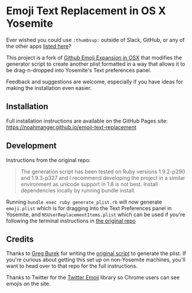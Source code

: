 # Emoji Text Replacement in OS X Yosemite
Ever wished you could use `:thumbsup:` outside of Slack, GitHub, or any of the other apps [listed here](http://www.emoji-cheat-sheet.com/)?

This project is a fork of [Github Emoji Expansion in OSX](https://github.com/gregburek/github-emoji-expansion-in-osx) that modifies the generator script to create another plist formatted in a way that allows it to be drag-n-dropped into Yosemite's Text preferences panel.

Feedback and suggestions are welcome, especially if you have ideas for making the installation even easier.

## Installation
Full installation instructions are available on the GitHub Pages site: https://noahmanger.github.io/emoji-text-replacement

## Development
Instructions from the original repo:

>The generation script has been tested on Ruby versions 1.9.2-p290 and 1.9.3-p327 and I recommend developing the project in a similar environment as unicode support in 1.8 is not best. Install dependencies locally by running bundle install.

Running `bundle exec ruby generate_plist.rb` will now generate `emoji.plist` which is for dragging into the Text Preferences panel in Yosemite, and `NSUserReplacementItems.plist` which can be used if you're following the terminal instructions in [the original repo](https://github.com/gregburek/github-emoji-expansion-in-osx)

## Credits
Thanks to [Greg Burek](https://github.com/gregburek) for writing the [original script](https://github.com/gregburek/github-emoji-expansion-in-osx) to generate the plist. If you're curious about getting this set up on non-Yosemite machines, you'll want to head over to that repo for the full instructions.

Thanks to Twitter for the [Twitter Emoji](https://github.com/twitter/twemoji) library so Chrome users can see emojis on the site.
